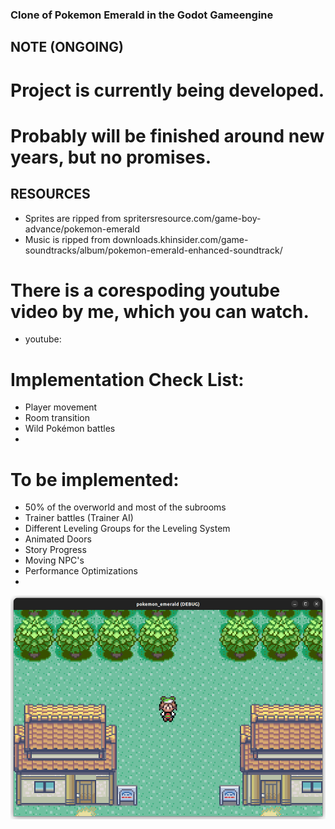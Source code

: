### Clone of Pokemon Emerald in the Godot Gameengine


## NOTE (ONGOING)
# Project is currently being developed.
# Probably will be finished around new years, but no promises.

## RESOURCES
- Sprites are ripped from spritersresource.com/game-boy-advance/pokemon-emerald
- Music is ripped from downloads.khinsider.com/game-soundtracks/album/pokemon-emerald-enhanced-soundtrack/

# There is a corespoding youtube video by me, which you can watch.
- youtube: 

# Implementation Check List:
- Player movement
- Room transition
- Wild Pokémon battles
- 

# To be implemented:
- 50% of the overworld and most of the subrooms
- Trainer battles (Trainer AI)
- Different Leveling Groups for the Leveling System
- Animated Doors
- Story Progress
- Moving NPC's
- Performance Optimizations
- 


![alt text](assets/example_image.png)

